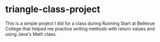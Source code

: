 # triangle-class-project
This is a simple project I did for a class during Running Start at Bellevue College that helped me practice writing methods with return values and using Java's Math class.
